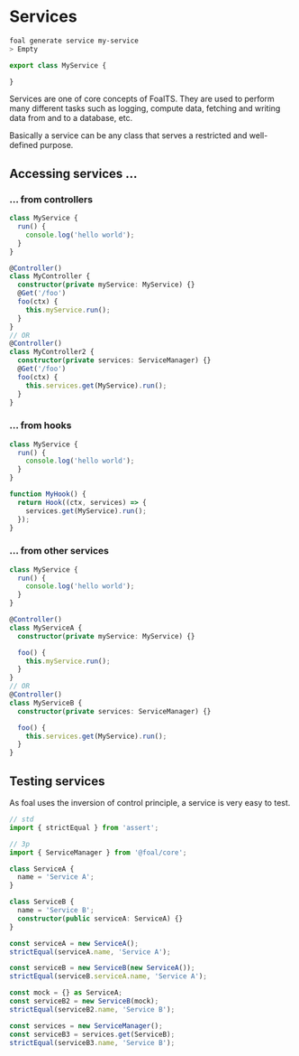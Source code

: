 # Services

```sh
foal generate service my-service
> Empty
```

```typescript
export class MyService {

}
```

Services are one of core concepts of FoalTS. They are used to perform many different tasks such as logging, compute data, fetching and writing data from and to a database, etc.

Basically a service can be any class that serves a restricted and well-defined purpose.

## Accessing services ...

### ... from controllers

```typescript
class MyService {
  run() {
    console.log('hello world');
  }
}

@Controller()
class MyController {
  constructor(private myService: MyService) {}
  @Get('/foo')
  foo(ctx) {
    this.myService.run();
  }
}
// OR
@Controller()
class MyController2 {
  constructor(private services: ServiceManager) {}
  @Get('/foo')
  foo(ctx) {
    this.services.get(MyService).run();
  }
}
```

### ... from hooks

```typescript
class MyService {
  run() {
    console.log('hello world');
  }
}

function MyHook() {
  return Hook((ctx, services) => {
    services.get(MyService).run();
  });
}
```

### ... from other services

```typescript
class MyService {
  run() {
    console.log('hello world');
  }
}

@Controller()
class MyServiceA {
  constructor(private myService: MyService) {}

  foo() {
    this.myService.run();
  }
}
// OR
@Controller()
class MyServiceB {
  constructor(private services: ServiceManager) {}

  foo() {
    this.services.get(MyService).run();
  }
}
```

## Testing services

As foal uses the inversion of control principle, a service is very easy to test.

```typescript
// std
import { strictEqual } from 'assert';

// 3p
import { ServiceManager } from '@foal/core';

class ServiceA {
  name = 'Service A';
}

class ServiceB {
  name = 'Service B';
  constructor(public serviceA: ServiceA) {}
}

const serviceA = new ServiceA();
strictEqual(serviceA.name, 'Service A');

const serviceB = new ServiceB(new ServiceA());
strictEqual(serviceB.serviceA.name, 'Service A');

const mock = {} as ServiceA;
const serviceB2 = new ServiceB(mock);
strictEqual(serviceB2.name, 'Service B');

const services = new ServiceManager();
const serviceB3 = services.get(ServiceB);
strictEqual(serviceB3.name, 'Service B');
``` 
